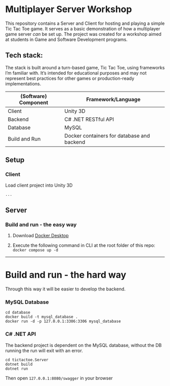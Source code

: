 # Multiplayer Server Workshop

This repository contains a Server and Client for hosting and playing a simple Tic Tac Toe game. It serves as a basic demonstration of how a multiplayer game server _can_ be set up. The project was created for a workshop aimed at students in Game and Software Development programs.

## Tech stack:

The stack is built around a turn-based game, Tic Tac Toe, using frameworks I’m familiar with. It’s intended for educational purposes and may not represent best practices for other games or production-ready implementations.

| (Software) Component | Framework/Language |
| -------------------- | ------------------ |
| Client               | Unity 3D           | 
| Backend              | C# .NET RESTful API |
| Database             | MySQL              | 
| Build and Run        | Docker containers for database and backend |

## Setup

### Client

Load client project into Unity 3D

```
...
```

## Server

### Build and run - the easy way

1. Download [Docker Desktop](https://www.docker.com/products/docker-desktop/)

2. Execute the following command in CLI at the root folder of this repo: `docker compose up -d`

---

# Build and run - the hard way

Through this way it will be easier to develop the backend.

### MySQL Database
```
cd database
docker build -t mysql_database .
docker run -d -p 127.0.0.1:3306:3306 mysql_database
```

### C# .NET API

The backend project is dependent on the MySQL database, without the DB running the run will exit with an error.

```
cd tictactoe.Server
dotnet build
dotnet run
```

Then open `127.0.0.1:8080/swagger` in your browser
